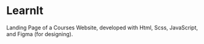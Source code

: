 # LearnIt
Landing Page of a Courses Website, developed with Html, Scss, JavaScript, and Figma (for designing).
